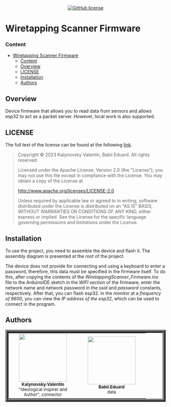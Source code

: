 <div align="center">

[![GitHub license](https://img.shields.io/github/license/Nakama3942/WiretappingScanner?color=gold&style=for-the-badge)](https://github.com/Nakama3942/WiretappingScanner/blob/master/LICENSE)

</div>

# Wiretapping Scanner Firmware
### Content
- [Wiretapping Scanner Firmware](#wiretapping-scanner-firmware)
	- [Content](#content)
	- [Overview](#overview)
	- [LICENSE](#license)
	- [Installation](#installation)
	- [Authors](#authors)

## Overview
Device firmware that allows you to read data from sensors and allows esp32 to act as a packet server. However, local work is also supported.

## LICENSE

The full text of the license can be found at the following [link](https://github.com/Nakama3942/WiretappingScanner/blob/master/LICENSE).

> Copyright © 2023 Kalynovsky Valentin, Babii Eduard. All rights reserved.
>
> Licensed under the Apache License, Version 2.0 (the "License");
> you may not use this file except in compliance with the License.
> You may obtain a copy of the License at
>
> http://www.apache.org/licenses/LICENSE-2.0
>
> Unless required by applicable law or agreed to in writing, software
> distributed under the License is distributed on an "AS IS" BASIS,
> WITHOUT WARRANTIES OR CONDITIONS OF ANY KIND, either express or implied.
> See the License for the specific language governing permissions and
> limitations under the License.

## Installation
To use the project, you need to assemble the device and flash it. The assembly diagram is presented at the root of the project.

The device does not provide for connecting and using a keyboard to enter a password, therefore, this data must be specified in the firmware itself. To do this, after copying the contents of the *WiretappingScanner_Firmware.ino* file to the ArduinoIDE sketch in the *WIFI section* of the firmware, enter the network name and network password in the *ssid* and *password* constants, respectively. After that, you can flash esp32. In the *monitor* at a *frequency of 9600*, you can view the *IP address of the esp32*, which can be used to connect in the program.

## Authors

<table align="center" style="border-width: 10; border-style: ridge">
	<tr>
		<td align="center" width="200"><a href="https://github.com/Nakama3942"><img src="https://avatars.githubusercontent.com/u/73797846?s=400&u=a9b7688ac521d739825d7003a5bd599aab74cb76&v=4" width="150px;" alt=""/><br /><sub><b>Kalynovsky Valentin</b></sub></a><sub><br />"Ideological inspirer and Author", connector</sub></td>
		<td align="center" width="200"><a href="https://github.com/Eduard-stack245"><img src="https://avatars.githubusercontent.com/u/75859740?v=4" width="150px;" alt=""/><br /><sub><b>Babii Eduard</b></sub></a><sub><br />data</sub></td>
	    <!--<td></td>-->
	</tr>
<!--
	<tr>
		<td></td>
		<td></td>
	</tr>
-->
</table>
